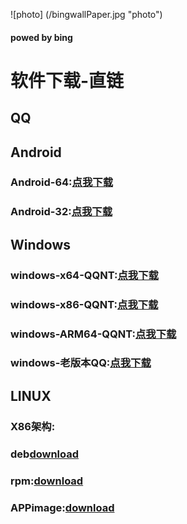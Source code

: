 ![photo] (/bingwallPaper.jpg "photo")
#### powed by bing
# 软件下载-直链
## QQ
## Android
### Android-64:[点我下载](https://downv6.qq.com/qqweb/QQ_1/android_apk/Android_9.0.80_64.apk)
### Android-32:[点我下载](https://downv6.qq.com/qqweb/QQ_1/android_apk/Android_8.8.90.7975_537119543_32.apk)
## Windows
### windows-x64-QQNT:[点我下载](https://dldir1.qq.com/qqfile/qq/QQNT/Windows/QQ_9.9.12_240715_x64_01.exe)
### windows-x86-QQNT:[点我下载](https://dldir1.qq.com/qqfile/qq/QQNT/Windows/QQ_9.9.12_240715_x86_01.exe)
### windows-ARM64-QQNT:[点我下载](https://dldir1.qq.com/qqfile/qq/QQNT/Windows/QQ_9.9.12_240715_arm64_01.exe)
### windows-老版本QQ:[点我下载](https://dldir1.qq.com/qqfile/qq/PCQQ9.7.23/QQ9.7.23.29368.exe)
## LINUX
### X86架构:
### deb[download](https://dldir1.qq.com/qqfile/qq/QQNT/Linux/QQ_3.2.10_240715_amd64_01.deb)
### rpm:[download](https://dldir1.qq.com/qqfile/qq/QQNT/Linux/QQ_3.2.10_240715_x86_64_01.rpm)
### APPimage:[download](https://dldir1.qq.com/qqfile/qq/QQNT/Linux/QQ_3.2.10_240715_x86_64_01.AppImage)
